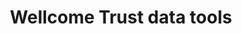 ---
layout: default
description: Machine Learning tools, other scripts they use to analyze + visualize
  grant proposals and outcomes from their public data
last_edit: Thu, 03 Feb 2022 19:32:13 GMT
location: https://github.com/wellcometrust
related_projects: {}
slug: /wellcome_trust_grants
title: Wellcome Trust data tools
uuid: 9d6d4e5a-5c8d-486a-b9bd-dc1f0485041f
---